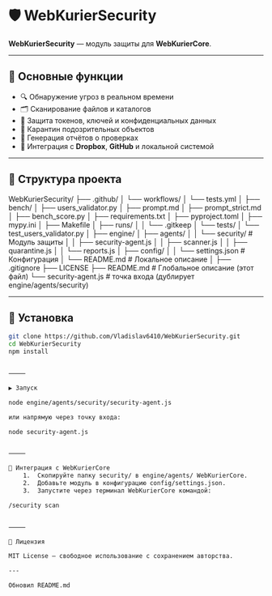 # 🛡 WebKurierSecurity

**WebKurierSecurity** — модуль защиты для **WebKurierCore**.  

---

## 📌 Основные функции
- 🔍 Обнаружение угроз в реальном времени  
- 🗂 Сканирование файлов и каталогов  
- 🔑 Защита токенов, ключей и конфиденциальных данных  
- 🛑 Карантин подозрительных объектов  
- 📄 Генерация отчётов о проверках  
- 🔐 Интеграция с **Dropbox**, **GitHub** и локальной системой  

---

## 📂 Структура проекта

WebKurierSecurity/
├── .github/
│   └── workflows/
│       └── tests.yml
│
├── bench/
│   ├── users_validator.py
│   ├── prompt.md
│   ├── prompt_strict.md
│   ├── bench_score.py
│   ├── requirements.txt
│   ├── pyproject.toml
│   ├── mypy.ini
│   ├── Makefile
│   ├── runs/
│   │   └── .gitkeep
│   └── tests/
│       └── test_users_validator.py
│
├── engine/
│   ├── agents/
│   │   └── security/        # Модуль защиты
│   │       ├── security-agent.js
│   │       ├── scanner.js
│   │       ├── quarantine.js
│   │       └── reports.js
│   ├── config/
│   │   └── settings.json    # Конфигурация
│   └── README.md            # Локальное описание
│
├── .gitignore
├── LICENSE
├── README.md                # Глобальное описание (этот файл)
└── security-agent.js        # точка входа (дублирует engine/agents/security)

---

## 🚀 Установка

```bash
git clone https://github.com/Vladislav6410/WebKurierSecurity.git
cd WebKurierSecurity
npm install


⸻

▶ Запуск

node engine/agents/security/security-agent.js

или напрямую через точку входа:

node security-agent.js


⸻

🧩 Интеграция с WebKurierCore
	1.	Скопируйте папку security/ в engine/agents/ WebKurierCore.
	2.	Добавьте модуль в конфигурацию config/settings.json.
	3.	Запустите через терминал WebKurierCore командой:

/security scan


⸻

📜 Лицензия

MIT License — свободное использование с сохранением авторства.

---

Обновил README.md 